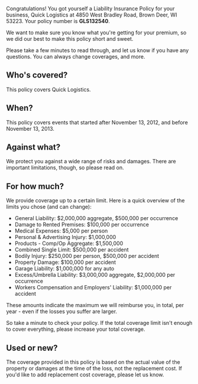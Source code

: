 Congratulations! You got yourself a Liability Insurance Policy for your business, Quick Logistics at 4850 West Bradley Road, Brown Deer, WI 53223. Your policy number is **GLS132540**.

We want to make sure you know what you're getting for your premium, so we did our best to make this policy short and sweet.

Please take a few minutes to read through, and let us know if you have any questions. You can always change coverages, and more.

## Who's covered?
This policy covers Quick Logistics.

## When?
This policy covers events that started after November 13, 2012, and before November 13, 2013.

## Against what?
We protect you against a wide range of risks and damages. There are important limitations, though, so please read on.

## For how much?
We provide coverage up to a certain limit. Here is a quick overview of the limits you chose (and can change):

- General Liability: $2,000,000 aggregate, $500,000 per occurrence
- Damage to Rented Premises: $100,000 per occurrence
- Medical Expenses: $5,000 per person
- Personal & Advertising Injury: $1,000,000
- Products - Comp/Op Aggregate: $1,500,000
- Combined Single Limit: $500,000 per accident
- Bodily Injury: $250,000 per person, $500,000 per accident
- Property Damage: $100,000 per accident
- Garage Liability: $1,000,000 for any auto
- Excess/Umbrella Liability: $3,000,000 aggregate, $2,000,000 per occurrence
- Workers Compensation and Employers' Liability: $1,000,000 per accident

These amounts indicate the maximum we will reimburse you, in total, per year - even if the losses you suffer are larger.

So take a minute to check your policy. If the total coverage limit isn't enough to cover everything, please increase your total coverage.

## Used or new?
The coverage provided in this policy is based on the actual value of the property or damages at the time of the loss, not the replacement cost. If you'd like to add replacement cost coverage, please let us know.